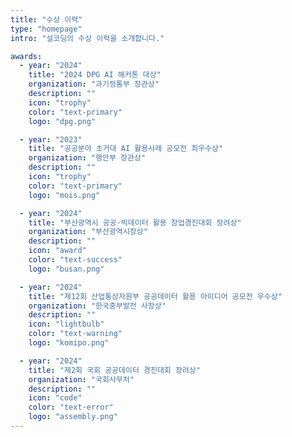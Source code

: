 ```yaml
---
title: "수상 이력"
type: "homepage"
intro: "설코딩의 수상 이력을 소개합니다."

awards:
  - year: "2024"
    title: "2024 DPG AI 해커톤 대상"
    organization: "과기정통부 장관상"
    description: ""
    icon: "trophy"
    color: "text-primary"
    logo: "dpg.png"

  - year: "2023"
    title: "공공분야 초거대 AI 활용사례 공모전 최우수상"
    organization: "행안부 장관상"
    description: ""
    icon: "trophy"
    color: "text-primary"
    logo: "mois.png"

  - year: "2024"
    title: "부산광역시 공공·빅데이터 활용 창업경진대회 장려상"
    organization: "부산광역시장상"
    description: ""
    icon: "award"
    color: "text-success"
    logo: "busan.png"

  - year: "2024"
    title: "제12회 산업통상자원부 공공데이터 활용 아이디어 공모전 우수상"
    organization: "한국중부발전 사장상"
    description: ""
    icon: "lightbulb"
    color: "text-warning"
    logo: "komipo.png"

  - year: "2024"
    title: "제2회 국회 공공데이터 경진대회 장려상"
    organization: "국회사무처"
    description: ""
    icon: "code"
    color: "text-error"
    logo: "assembly.png"
---
```

